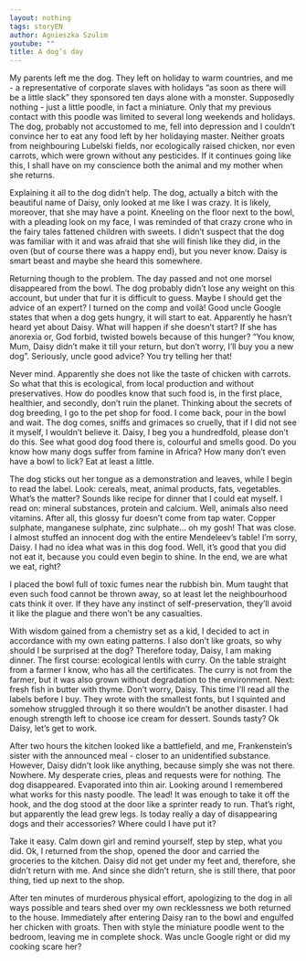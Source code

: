 ```yaml
---
layout: nothing
tags: storyEN
author: Agnieszka Szulim
youtube: ""
title: A dog’s day
---
```

My parents left me the dog. They left on holiday to warm countries, and me - a representative of corporate slaves with holidays “as soon as there will be a little slack” they sponsored ten days alone with a monster. Supposedly nothing - just a little poodle, in fact a miniature. Only that my previous contact with this poodle was limited to several long weekends and holidays. The dog, probably not accustomed to me, fell into depression and I couldn’t convince her to eat any food left by her holidaying master. Neither groats from neighbouring Lubelski fields, nor ecologically raised chicken, nor even carrots, which were grown without any pesticides. If it continues going like this, I shall have on my conscience both the animal and my mother when she returns.

Explaining it all to the dog didn’t help. The dog, actually a bitch with the beautiful name of Daisy, only looked at me like I was crazy. It is likely, moreover, that she may have a point. Kneeling on the floor next to the bowl, with a pleading look on my face, I was reminded of that crazy crone who in the fairy tales fattened children with sweets. I didn’t suspect that the dog was familiar with it and was afraid that she will finish like they did, in the oven (but of course there was a happy end), but you never know. Daisy is smart beast and maybe she heard this somewhere.

Returning though to the problem. The day passed and not one morsel disappeared from the bowl. The dog probably didn’t lose any weight on this account, but under that fur it is difficult to guess. Maybe I should get the advice of an expert? I turned on the comp and voilà! Good uncle Google states that when a dog gets hungry, it will start to eat. Apparently he hasn’t heard yet about Daisy. What will happen if she doesn’t start? If she has anorexia or, God forbid, twisted bowels because of this hunger? “You know, Mum, Daisy didn’t make it till your return, but don’t worry, I’ll buy you a new dog”. Seriously, uncle good advice? You try telling her that!

Never mind. Apparently she does not like the taste of chicken with carrots. So what that this is ecological, from local production and without preservatives. How do poodles know that such food is, in the first place, healthier, and secondly, don’t ruin the planet. Thinking about the secrets of dog breeding, I go to the pet shop for food. I come back, pour in the bowl and wait. The dog comes, sniffs and grimaces so cruelly, that if I did not see it myself, I wouldn’t believe it. Daisy, I beg you a hundredfold, please don’t do this. See what good dog food there is, colourful and smells good. Do you know how many dogs suffer from famine in Africa? How many don’t even have a bowl to lick? Eat at least a little.

The dog sticks out her tongue as a demonstration and leaves, while I begin to read the label. Look: cereals, meat, animal products, fats, vegetables. What’s the matter? Sounds like recipe for dinner that I could eat myself. I read on: mineral substances, protein and calcium. Well, animals also need vitamins. After all, this glossy fur doesn’t come from tap water. Copper sulphate, manganese sulphate, zinc sulphate... oh my gosh! That was close. I almost stuffed an innocent dog with the entire Mendeleev’s table! I’m sorry, Daisy. I had no idea what was in this dog food. Well, it’s good that you did not eat it, because you could even begin to shine. In the end, we are what we eat, right?

I placed the bowl full of toxic fumes near the rubbish bin. Mum taught that even such food cannot be thrown away, so at least let the neighbourhood cats think it over. If they have any instinct of self-preservation, they’ll avoid it like the plague and there won’t be any casualties.

With wisdom gained from a chemistry set as a kid, I decided to act in accordance with my own eating patterns. I also don’t like groats, so why should I be surprised at the dog? Therefore today, Daisy, I am making dinner. The first course: ecological lentils with curry. On the table straight from a farmer I know, who has all the certificates. The curry is not from the farmer, but it was also grown without degradation to the environment. Next: fresh fish in butter with thyme. Don’t worry, Daisy. This time I’ll read all the labels before I buy. They wrote with the smallest fonts, but I squinted and somehow struggled through it so there wouldn’t be another disaster. I had enough strength left to choose ice cream for dessert. Sounds tasty? Ok Daisy, let’s get to work.

After two hours the kitchen looked like a battlefield, and me, Frankenstein’s sister with the announced meal - closer to an unidentified substance. However, Daisy didn’t look like anything, because simply she was not there. Nowhere. My desperate cries, pleas and requests were for nothing. The dog disappeared. Evaporated into thin air. Looking around I remembered what works for this nasty poodle. The lead! It was enough to take it off the hook, and the dog stood at the door like a sprinter ready to run. That’s right, but apparently the lead grew legs. Is today really a day of disappearing dogs and their accessories? Where could I have put it?

Take it easy. Calm down girl and remind yourself, step by step, what you did. Ok, I returned from the shop, opened the door and carried the groceries to the kitchen. Daisy did not get under my feet and, therefore, she didn’t return with me. And since she didn’t return, she is still there, that poor thing, tied up next to the shop.

After ten minutes of murderous physical effort, apologizing to the dog in all ways possible and tears shed over my own recklessness we both returned to the house. Immediately after entering Daisy ran to the bowl and engulfed her chicken with groats. Then with style the miniature poodle went to the bedroom, leaving me in complete shock. Was uncle Google right or did my cooking scare her?